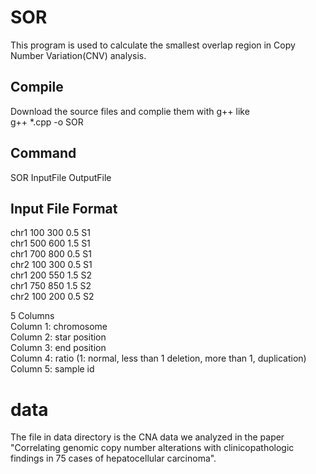 # SOR
This program is used to calculate the smallest overlap region in Copy Number Variation(CNV) analysis. 

## Compile
Download the source files and complie them with g++ like  
g++ *.cpp -o SOR

## Command
SOR InputFile OutputFile

## Input File Format
chr1	100	300	0.5	S1  
chr1	500	600	1.5	S1  
chr1	700	800	0.5	S1  
chr2	100	300	0.5	S1  
chr1	200	550	1.5	S2  
chr1	750	850	1.5	S2  
chr2	100	200	0.5	S2  

5 Columns  
Column 1: chromosome  
Column 2: star position  
Column 3: end position  
Column 4: ratio (1: normal, less than 1 deletion, more than 1, duplication) 
Column 5: sample id  


# data
The file in data directory is the CNA data we analyzed in the paper "Correlating genomic copy number alterations with clinicopathologic findings in 75 cases of hepatocellular carcinoma". 

